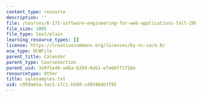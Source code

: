```yaml
---
content_type: resource
description: ''
file: /courses/6-171-software-engineering-for-web-applications-fall-2003/c959ae5a3ac117c1b58dcd9340ab3f85_sqlexamples.txt
file_size: 2095
file_type: text/plain
learning_resource_types: []
license: https://creativecommons.org/licenses/by-nc-sa/4.0/
ocw_type: OCWFile
parent_title: Calendar
parent_type: CourseSection
parent_uid: 3a971e48-a46a-b35d-6a51-e7a66ff172da
resourcetype: Other
title: sqlexamples.txt
uid: c959ae5a-3ac1-17c1-b58d-cd9340ab3f85
---
```

